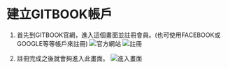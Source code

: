 # 建立GITBOOK帳戶
1. 首先到GITBOOK官網，進入這個畫面並註冊會員。(也可使用FACEBOOK或GOOGLE等等帳戶來註冊)
![官方網站](https://dl.dropboxusercontent.com/s/ehy9sri81xu6hou/%E8%9E%A2%E5%B9%95%E6%88%AA%E5%9C%96%202015-02-09%2009.08.26.png?dl=0)
![註冊](https://dl.dropboxusercontent.com/s/878giztym8m0u4a/%E8%9E%A2%E5%B9%95%E6%88%AA%E5%9C%96%202015-02-09%2009.16.18.png?dl=0)

2. 註冊完成之後就會夠進入此畫面。
![進入畫面](https://dl.dropboxusercontent.com/s/ru1h0cbdmv3iemk/%E9%80%B2%E5%85%A5%E7%95%AB%E9%9D%A2.png?dl=0)


